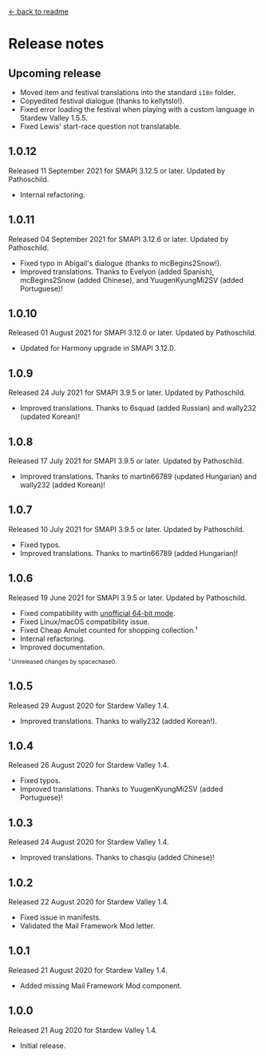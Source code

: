 ﻿﻿[← back to readme](README.md)

# Release notes
## Upcoming release
* Moved item and festival translations into the standard `i18n` folder.
* Copyedited festival dialogue (thanks to kellytslo!).
* Fixed error loading the festival when playing with a custom language in Stardew Valley 1.5.5.
* Fixed Lewis' start-race question not translatable.

## 1.0.12
Released 11 September 2021 for SMAPI 3.12.5 or later. Updated by Pathoschild.

* Internal refactoring.

## 1.0.11
Released 04 September 2021 for SMAPI 3.12.6 or later. Updated by Pathoschild.

* Fixed typo in Abigail's dialogue (thanks to mcBegins2Snow!).
* Improved translations. Thanks to Evelyon (added Spanish), mcBegins2Snow (added Chinese), and YuugenKyungMi2SV (added Portuguese)!

## 1.0.10
Released 01 August 2021 for SMAPI 3.12.0 or later. Updated by Pathoschild.

* Updated for Harmony upgrade in SMAPI 3.12.0.

## 1.0.9
Released 24 July 2021 for SMAPI 3.9.5 or later. Updated by Pathoschild.

* Improved translations. Thanks to 6squad (added Russian) and wally232 (updated Korean)!

## 1.0.8
Released 17 July 2021 for SMAPI 3.9.5 or later. Updated by Pathoschild.

* Improved translations. Thanks to martin66789 (updated Hungarian) and wally232 (added Korean)!

## 1.0.7
Released 10 July 2021 for SMAPI 3.9.5 or later. Updated by Pathoschild.

* Fixed typos.
* Improved translations. Thanks to martin66789 (added Hungarian)!

## 1.0.6
Released 19 June 2021 for SMAPI 3.9.5 or later. Updated by Pathoschild.

* Fixed compatibility with [unofficial 64-bit mode](https://stardewvalleywiki.com/Modding:Migrate_to_64-bit_on_Windows).
* Fixed Linux/macOS compatibility issue.
* Fixed Cheap Amulet counted for shopping collection.¹
* Internal refactoring.
* Improved documentation.

<sup>¹ Unreleased changes by spacechase0.</sup>

## 1.0.5
Released 29 August 2020 for Stardew Valley 1.4.

* Improved translations. Thanks to wally232 (added Korean!).

## 1.0.4
Released 26 August 2020 for Stardew Valley 1.4.

* Fixed typos.
* Improved translations. Thanks to YuugenKyungMi2SV (added Portuguese)!

## 1.0.3
Released 24 August 2020 for Stardew Valley 1.4.

* Improved translations. Thanks to chasqiu (added Chinese)!

## 1.0.2
Released 22 August 2020 for Stardew Valley 1.4.

* Fixed issue in manifests.
* Validated the Mail Framework Mod letter.

## 1.0.1
Released 21 August 2020 for Stardew Valley 1.4.

* Added missing Mail Framework Mod component.

## 1.0.0
Released 21 Aug 2020 for Stardew Valley 1.4.

* Initial release.
